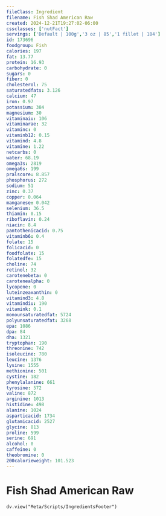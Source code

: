 ```yaml
---
fileClass: Ingredient
filename: Fish Shad American Raw
created: 2024-12-21T19:27:02-06:00
cssclasses: ['nutFact']
servings: ['Default | 100g','3 oz | 85','1 fillet | 184']
id: 173696
foodgroup: Fish
calories: 197
fat: 13.77
protein: 16.93
carbohydrate: 0
sugars: 0
fiber: 0
cholesterol: 75
saturatedfats: 3.126
calcium: 47
iron: 0.97
potassium: 384
magnesium: 30
vitaminaiu: 106
vitaminarae: 32
vitaminc: 0
vitaminb12: 0.15
vitamind: 4.8
vitamine: 1.22
netcarbs: 0
water: 68.19
omega3s: 2819
omega6s: 199
pralscore: 8.857
phosphorus: 272
sodium: 51
zinc: 0.37
copper: 0.064
manganese: 0.042
selenium: 36.5
thiamin: 0.15
riboflavin: 0.24
niacin: 8.4
pantothenicacid: 0.75
vitaminb6: 0.4
folate: 15
folicacid: 0
foodfolate: 15
folatedfe: 15
choline: 74
retinol: 32
carotenebeta: 0
carotenealpha: 0
lycopene: 0
luteinzeaxanthin: 0
vitamind3: 4.8
vitamindiu: 190
vitamink: 0.1
monounsaturatedfat: 5724
polyunsaturatedfat: 3268
epa: 1086
dpa: 84
dha: 1321
tryptophan: 190
threonine: 742
isoleucine: 780
leucine: 1376
lysine: 1555
methionine: 501
cystine: 182
phenylalanine: 661
tyrosine: 572
valine: 872
arginine: 1013
histidine: 498
alanine: 1024
asparticacid: 1734
glutamicacid: 2527
glycine: 813
proline: 599
serine: 691
alcohol: 0
caffeine: 0
theobromine: 0
200calorieweight: 101.523
---
```


# Fish Shad American Raw

```dataviewjs
dv.view("Meta/Scripts/IngredientsFooter")
```